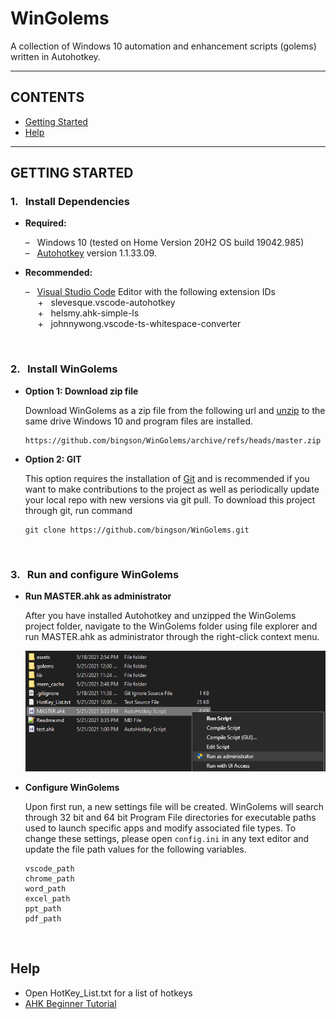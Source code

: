 # WinGolems

A collection of Windows 10 automation and enhancement scripts (golems) written in Autohotkey. 

----

## CONTENTS 

* [Getting Started](##Getting-Started)
* [Help](##Help)
----

## GETTING STARTED

### 1. &nbsp; Install Dependencies
 <ul>
   <li>
     <p>  <b>Required:</b> </p>
     <p>  – &nbsp; Windows 10 (tested on Home Version 20H2 OS build 19042.985)
     <br> – &nbsp; <a href="https://www.autohotkey.com/">Autohotkey</a> version 1.1.33.09.
   </li>
   <li>
     <p>  <b>Recommended:</b> </p>
     <p>  – &nbsp; <a href="https://code.visualstudio.com/">Visual Studio Code</a> Editor with the following extension IDs 
     <br> &nbsp;&nbsp;&nbsp;&nbsp; + &nbsp; slevesque.vscode-autohotkey
     <br> &nbsp;&nbsp;&nbsp;&nbsp; + &nbsp; helsmy.ahk-simple-ls
     <br> &nbsp;&nbsp;&nbsp;&nbsp; + &nbsp; johnnywong.vscode-ts-whitespace-converter
   </li>
 </ul>
 
 <br>


### 2. &nbsp; Install WinGolems 

 <ul>
   <li>
     <p><b> Option 1: Download zip file</b></p>
     <p> Download WinGolems as a zip file from the following url and <a href="https://www.7-zip.org/">unzip</a> to the same drive Windows 10 and program files are installed.

``` 
https://github.com/bingson/WinGolems/archive/refs/heads/master.zip
```

   </li>
   <li>
     <p><b> Option 2: GIT </b></p>
     <p>    This option requires the installation of <a href="https://git-scm.com/book/en/v2/Getting-Started-Installing-Git">Git</a> and is recommended if you want to make contributions to the project as well as periodically update your local repo with new versions via git pull. To download this project through git, run command

``` 
git clone https://github.com/bingson/WinGolems.git 
```

   </li>
 </ul>

<br>

### 3. &nbsp; Run and configure WinGolems


 <ul>
   <li>
     <p><b> Run MASTER.ahk as administrator </b></p>
     <p> After you have installed Autohotkey and unzipped the WinGolems project folder, navigate to the WinGolems folder using file explorer and run MASTER.ahk as administrator through the right-click context menu. 
     <p><img src="assets\Screens\run_master.png" alt="run_master.png" title="run_master.png" /></p>
   </li>
   <li>
     <p><b> Configure WinGolems </b></p>
     <p> Upon first run, a new settings file will be created. WinGolems will search through 32 bit and 64 bit Program File directories for executable paths used to launch specific apps and modify associated file types. To change these settings, please open <code>config.ini</code> in any text editor and update the file path values for the following variables.  

``` 
vscode_path
chrome_path
word_path
excel_path
ppt_path
pdf_path
```

   </li>
 </ul>
<br>

## Help

* Open HotKey_List.txt for a list of hotkeys
* [AHK Beginner Tutorial](https://www.autohotkey.com/docs/Tutorial.htm) 

